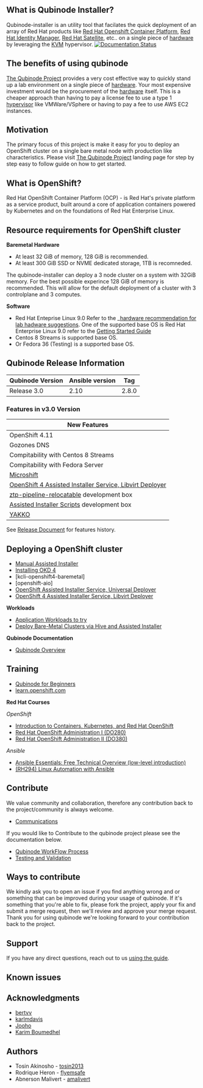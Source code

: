 ## What is Qubinode Installer?
Qubinode-installer is an utility tool that facilates the quick deployment of an array of Red Hat products like [Red Hat Openshift Container Platform](https://www.openshift.com/), [Red Hat Identity Manager](https://access.redhat.com/products/identity-management#getstarted), [Red Hat Satellite](https://www.redhat.com/en/technologies/management/satellite), etc.. on a single piece of [hardware](https://mitxpc.com/products/gn-e300-9d-8tp) by leveraging the [KVM](https://www.linux-kvm.org/page/Main_Page) hypervisor.
[![Documentation Status](https://readthedocs.org/projects/qubinode-installer/badge/?version=latest)](https://qubinode-installer.readthedocs.io/en/latest/?badge=latest)

## The benefits of using qubinode
[The Qubinode Project](https://qubinode.io/) provides a very cost effective way to quickly stand up a lab environment on a single piece of [hardware](https://mitxpc.com/products/gn-e300-9d-8tp). Your most expensive investment would be the procurement of the [hardware](https://mitxpc.com/products/gn-e300-9d-8tp) itself. This is a cheaper approach than having to pay a license fee to use a type 1 [hypervisor](https://www.vmware.com/topics/glossary/content/hypervisor) like VMWare/VSphere or having to pay a fee to use AWS EC2 instances.

## Motivation
The primary focus of this project is make it easy for you to deploy an OpenShift cluster on a single bare metal node with production like characteristics. Please visit [The Qubinode Project](https://qubinode.io/) landing page for step by step easy to follow guide on how to get started.

## What is OpenShift?
Red Hat OpenShift Container Platform (OCP) - is Red Hat's private platform as a service product, built around a core of application containers powered by Kubernetes and on the foundations of Red Hat Enterprise Linux.

## Resource requirements for OpenShift cluster

**Baremetal Hardware**
* At least 32 GiB of memory, 128 GiB is recommended.
* At least 300 GiB SSD or NVME dedicated storage, 1TB is recomneded.

The qubinode-installer can deploy a 3 node cluster on a system with 32GiB memory.
For the best possible experince 128 GiB of memory is recommended. This will allow
for the default deployment of a cluster with 3 controlplane and 3 computes.

**Software**
* Red Hat Enteprise Linux 9.0
Refer to the _[hardware recommendation for lab hadware suggestions](docs/qubinode/hardwareguide.md).
One of the  supported base OS is Red Hat Enterprise Linux 9.0 refer to the [Getting Started Guide](https://qubinode-installer.readthedocs.io/en/latest/quick_start.html#getting-started)
* Centos 8 Streams is supported base OS.
* Or Fedora 36 (Testing) is a supported base OS.

## Qubinode Release Information

| Qubinode Version  | Ansible version | Tag |
| ------------- | ----------------- |-----------------|
|     Release 3.0     | 2.10               | 2.8.0 |


### Features in v3.0 Version
New Features |
--|
OpenShift 4.11 |
Gozones DNS |
Compitability with Centos 8 Streams|
Compitability with Fedora Server |
[Microshift](https://github.com/redhat-et/microshift) | 
[OpenShift 4 Assisted Installer Service, Libvirt Deployer](https://github.com/kenmoini/ocp4-ai-svc-libvirt) | 
[ztp-pipeline-relocatable](https://github.com/rh-ecosystem-edge/ztp-pipeline-relocatable) development box | 
[Assisted Installer Scripts](https://github.com/tosin2013/openshift-4-deployment-notes/tree/master/assisted-installer) development box | 
[YAKKO](https://github.com/ozchamo/YAKKO) |



See [Release Document](docs/qubinode/releases.md) for features history.

## Deploying a OpenShift cluster

- [Manual Assisted Installer](docs/qubinode/openshift4_installation_steps.md)
- [Installing OKD 4](docs/qubinode/okd4_installation_steps.md)
- [kcli-openshift4-baremetal]
- [openshift-aio]
- [OpenShift Assisted Installer Service, Universal Deployer](https://github.com/kenmoini/ocp4-ai-svc-universal)
- [OpenShift 4 Assisted Installer Service, Libvirt Deployer](https://github.com/tosin2013/ocp4-ai-svc-libvirt/tree/main/scripts)

**Workloads**
- [Application Workloads to try](docs/qubinode/workloads/README.md)
- [Deploy Bare-Metal Clusters via Hive and Assisted Installer](https://github.com/tosin2013/bare-metal-assisted-installer)

**Qubinode Documentation**
- [Qubinode Overview](docs/README.md)

## Training
* [Qubinode for Beginners](https://qubinode-installer.readthedocs.io/en/latest/quick_start.html#getting-started)
* [learn.openshift.com](https://learn.openshift.com/)

**Red Hat Courses**

_OpenShift_
* [Introduction to Containers, Kubernetes, and Red Hat OpenShift](https://www.redhat.com/en/services/training/do180-introduction-containers-kubernetes-red-hat-openshift)
* [Red Hat OpenShift Administration I (DO280)](https://www.redhat.com/en/services/training/do280-red-hat-openshift-administration-i)
* [Red Hat OpenShift Administration II (DO380)](https://www.redhat.com/en/services/training/do380-red-hat-openshift-administration-ii-high-availability)

_Ansible_
- [Ansible Essentials: Free Technical Overview (low-level introduction)](https://www.redhat.com/en/services/training/do007-ansible-essentials-simplicity-automation-technical-overview)
- [(RH294) Linux Automation with Ansible](https://www.redhat.com/en/services/training/rh294-red-hat-system-administration-iii-linux-automation)

## Contribute
We value community and collaboration, therefore any contribution back to the project/community is always welcome. 
* [Communications](docs/qubinode/communication.md)


If you would like to Contribute to the qubinode project please see the documentation below.  
* [Qubinode WorkFlow Process](docs/CONTRIBUTING.md)  
* [Testing and Validation](test/README.md)  

## Ways to contribute
We kindly ask you to open an issue if you find anything wrong and or something that can be improved during your usage of qubinode. If it's something that you're able to fix, please fork the project, apply your fix and submit a merge request, then we'll review and approve your merge request. Thank you for using qubinode we're looking forward to your contribution back to the project.

## Support
If you have any direct questions, reach out to us [using the guide](docs/communication.md).

## Known issues

## Acknowledgments
* [bertvv](https://github.com/bertvv)
* [karlmdavis](https://github.com/karlmdavis)
* [Jooho](https://github.com/Jooho)
* [Karim Boumedhel](https://github.com/karmab)

## Authors
* Tosin Akinosho - [tosin2013](https://github.com/tosin2013)
* Rodrique Heron - [flyemsafe](https://github.com/flyemsafe)
* Abnerson Malivert - [amalivert](https://github.com/amalivert)
